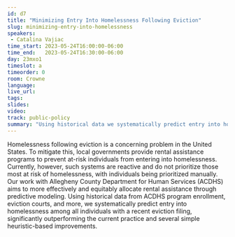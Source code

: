 ```yaml
---
id: d7
title: "Minimizing Entry Into Homelessness Following Eviction"
slug: minimizing-entry-into-homelessness
speakers:
 - Catalina Vajiac
time_start: 2023-05-24T16:00:00-06:00
time_end:   2023-05-24T16:30:00-06:00
day: 23mxo1
timeslot: a
timeorder: 0
room: Crowne
language: 
live_url: 
tags:
slides: 
video: 
track: public-policy
summary: "Using historical data we systematically predict entry into homelessness among individuals with a recent eviction."
---
```


Homelessness following eviction is a concerning problem in the United States. To mitigate this, local governments provide rental assistance programs to prevent at-risk individuals from entering into homelessness. Currently, however, such systems are reactive and do not prioritize those most at risk of homelessness, with individuals being prioritized manually. Our work with Allegheny County Department for Human Services (ACDHS) aims to more effectively and equitably allocate rental assistance through predictive modeling. Using historical data from ACDHS program enrollment, eviction courts, and more, we systematically predict entry into homelessness among all individuals with a recent eviction filing, significantly outperforming the current practice and several simple heuristic-based improvements.

